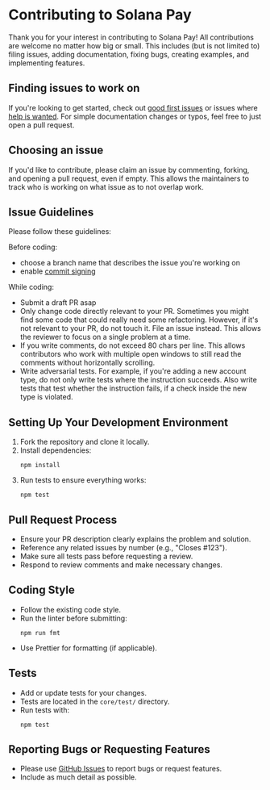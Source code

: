 # Contributing to Solana Pay

Thank you for your interest in contributing to Solana Pay! All contributions are welcome no
matter how big or small. This includes (but is not limited to) filing issues,
adding documentation, fixing bugs, creating examples, and implementing features.

## Finding issues to work on

If you're looking to get started,
check out [good first issues](https://github.com/solana-foundation/solana-pay/issues?q=is%3Aissue+is%3Aopen+label%3A%22good+first+issue%22)
or issues where [help is wanted](https://github.com/solana-foundation/solana-pay/issues?q=is%3Aissue+is%3Aopen+label%3A%22help+wanted%22).
For simple documentation changes or typos, feel free to just open a pull request.

## Choosing an issue

If you'd like to contribute, please claim an issue by commenting, forking, and
opening a pull request, even if empty. This allows the maintainers to track who
is working on what issue as to not overlap work.

## Issue Guidelines

Please follow these guidelines:

Before coding:

- choose a branch name that describes the issue you're working on
- enable [commit signing](https://docs.github.com/en/authentication/managing-commit-signature-verification/signing-commits)

While coding:

- Submit a draft PR asap
- Only change code directly relevant to your PR. Sometimes you might find some code that could really need some refactoring. However, if it's not relevant to your PR, do not touch it. File an issue instead. This allows the reviewer to focus on a single problem at a time.
- If you write comments, do not exceed 80 chars per line. This allows contributors who work with multiple open windows to still read the comments without horizontally scrolling.
- Write adversarial tests. For example, if you're adding a new account type, do not only write tests where the instruction succeeds. Also write tests that test whether the instruction fails, if a check inside the new type is violated.

## Setting Up Your Development Environment

1. Fork the repository and clone it locally.
2. Install dependencies:
   ```
   npm install
   ```
3. Run tests to ensure everything works:
   ```
   npm test
   ```

## Pull Request Process

- Ensure your PR description clearly explains the problem and solution.
- Reference any related issues by number (e.g., "Closes #123").
- Make sure all tests pass before requesting a review.
- Respond to review comments and make necessary changes.

## Coding Style

- Follow the existing code style.
- Run the linter before submitting:
  ```
  npm run fmt
  ```
- Use Prettier for formatting (if applicable).

## Tests

- Add or update tests for your changes.
- Tests are located in the `core/test/` directory.
- Run tests with:
  ```
  npm test
  ```

## Reporting Bugs or Requesting Features

- Please use [GitHub Issues](link-to-issues) to report bugs or request features.
- Include as much detail as possible.
